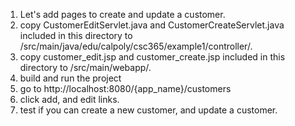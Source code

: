 1. Let's add pages to create and update a customer.
2. copy CustomerEditServlet.java and CustomerCreateServlet.java included in this directory to /src/main/java/edu/calpoly/csc365/example1/controller/.
3. copy customer_edit.jsp and customer_create.jsp included in this directory to /src/main/webapp/.
4. build and run the project
5. go to http://localhost:8080/{app_name}/customers
6. click add, and edit links. 
7. test if you can create a new customer, and update a customer.
